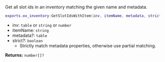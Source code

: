 Get all slot ids in an inventory matching the given name and metadata.

```lua
exports.ox_inventory:GetSlotIdsWithItem(inv, itemName, metadata, strict)
```

- inv: `table` or `string` or `number`
- itemName: `string`
- metadata?: `table`
- strict?: `boolean`
  - Strictly match metadata properties, otherwise use partial matching.

**Returns:** `number[]?`
